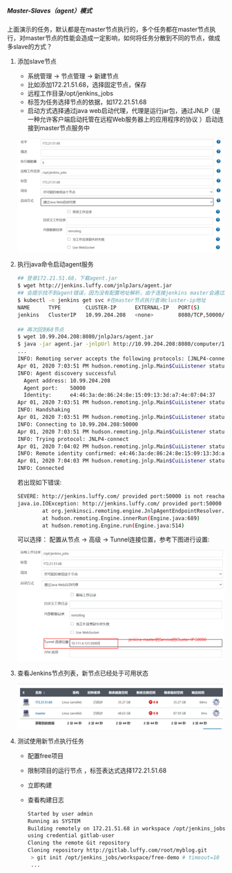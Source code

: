 ##### Master-Slaves（agent）模式

上面演示的任务，默认都是在master节点执行的，多个任务都在master节点执行，对master节点的性能会造成一定影响，如何将任务分散到不同的节点，做成多slave的方式？

1. 添加slave节点

   - 系统管理 -> 节点管理 -> 新建节点
   - 比如添加172.21.51.68，选择固定节点，保存
   - 远程工作目录/opt/jenkins_jobs
   - 标签为任务选择节点的依据，如172.21.51.68
   - 启动方式选择通过java web启动代理，代理是运行jar包，通过JNLP（是一种允许客户端启动托管在远程Web服务器上的应用程序的协议 ）启动连接到master节点服务中

   ![](images\jenkins-new-node.jpg)

2. 执行java命令启动agent服务

   ```bash
   ## 登录172.21.51.68，下载agent.jar
   $ wget http://jenkins.luffy.com/jnlpJars/agent.jar
   ## 会提示找不到agent错误，因为没有配置地址解析，由于连接jenkins master会通过50000端口，直接使用cluster-ip
   $ kubectl -n jenkins get svc #在master节点执行查询cluster-ip地址
   NAME      TYPE        CLUSTER-IP      EXTERNAL-IP   PORT(S)              AGE
   jenkins   ClusterIP   10.99.204.208   <none>        8080/TCP,50000/TCP   4h8m
   
   ## 再次回到68节点
   $ wget 10.99.204.208:8080/jnlpJars/agent.jar
   $ java -jar agent.jar -jnlpUrl http://10.99.204.208:8080/computer/172.21.51.68/slave-agent.jnlp -secret 4be4d164f861d2830835653567867a1e695b30c320d35eca2be9f5624f8712c8 -workDir "/opt/jenkins_jobs"
   ...
   INFO: Remoting server accepts the following protocols: [JNLP4-connect, Ping]
   Apr 01, 2020 7:03:51 PM hudson.remoting.jnlp.Main$CuiListener status
   INFO: Agent discovery successful
     Agent address: 10.99.204.208
     Agent port:    50000
     Identity:      e4:46:3a:de:86:24:8e:15:09:13:3d:a7:4e:07:04:37
   Apr 01, 2020 7:03:51 PM hudson.remoting.jnlp.Main$CuiListener status
   INFO: Handshaking
   Apr 01, 2020 7:03:51 PM hudson.remoting.jnlp.Main$CuiListener status
   INFO: Connecting to 10.99.204.208:50000
   Apr 01, 2020 7:03:51 PM hudson.remoting.jnlp.Main$CuiListener status
   INFO: Trying protocol: JNLP4-connect
   Apr 01, 2020 7:04:02 PM hudson.remoting.jnlp.Main$CuiListener status
   INFO: Remote identity confirmed: e4:46:3a:de:86:24:8e:15:09:13:3d:a7:4e:07:04:37
   Apr 01, 2020 7:04:03 PM hudson.remoting.jnlp.Main$CuiListener status
   INFO: Connected
   ```

   若出现如下错误:

   ```bash
   SEVERE: http://jenkins.luffy.com/ provided port:50000 is not reachable
   java.io.IOException: http://jenkins.luffy.com/ provided port:50000 is not reachable
           at org.jenkinsci.remoting.engine.JnlpAgentEndpointResolver.resolve(JnlpAgentEndpointResolver.java:311)
           at hudson.remoting.Engine.innerRun(Engine.java:689)
           at hudson.remoting.Engine.run(Engine.java:514)
   ```

   可以选择： 配置从节点 -> 高级 -> Tunnel连接位置，参考下图进行设置:

   ![](images\slave-tunnel.jpg)

3. 查看Jenkins节点列表，新节点已经处于可用状态

   ![](images\jenkins-node-lists.jpg)

4. 测试使用新节点执行任务

   - 配置free项目

   - 限制项目的运行节点 ，标签表达式选择172.21.51.68

   - 立即构建

   - 查看构建日志

     ```bash
     Started by user admin
     Running as SYSTEM
     Building remotely on 172.21.51.68 in workspace /opt/jenkins_jobs/workspace/free-demo
     using credential gitlab-user
     Cloning the remote Git repository
     Cloning repository http://gitlab.luffy.com/root/myblog.git
      > git init /opt/jenkins_jobs/workspace/free-demo # timeout=10
      ...
     
     ```

> 